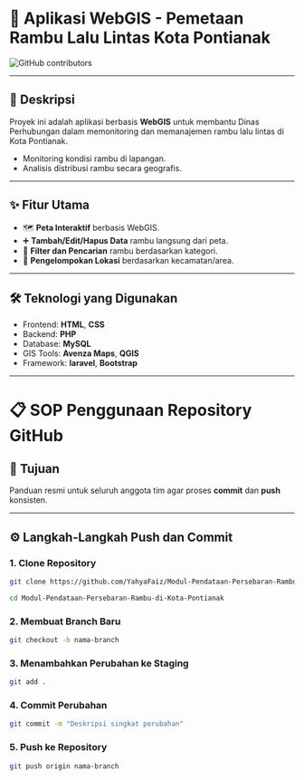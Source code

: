 # 🚦 Aplikasi WebGIS - Pemetaan Rambu Lalu Lintas Kota Pontianak

![GitHub contributors](https://img.shields.io/badge/Contributors-Syarifah%20Ristya%20Kusuma,%20Pasaur%20Alharits%20Luthfullah,%20Jeremia%20Grathyo%20Siahaan,%20Ashilah%20Daniyah%20Mulya,%20Faiz%20Diennur%20Yahya-brightgreen?style=for-the-badge)

---

## 📝 Deskripsi
Proyek ini adalah aplikasi berbasis **WebGIS** untuk membantu Dinas Perhubungan dalam memonitoring dan memanajemen rambu lalu lintas di Kota Pontianak.
- Monitoring kondisi rambu di lapangan.
- Analisis distribusi rambu secara geografis.

---

## ✨ Fitur Utama
- 🗺️ **Peta Interaktif** berbasis WebGIS.
- ➕ **Tambah/Edit/Hapus Data** rambu langsung dari peta.
- 🔎 **Filter dan Pencarian** rambu berdasarkan kategori.
- 📍 **Pengelompokan Lokasi** berdasarkan kecamatan/area.

---

## 🛠️ Teknologi yang Digunakan
- Frontend: **HTML**, **CSS**
- Backend: **PHP** 
- Database: **MySQL** 
- GIS Tools: **Avenza Maps**, **QGIS**
- Framework: **laravel**, **Bootstrap**

---

# 📋 SOP Penggunaan Repository GitHub

## 🎯 Tujuan
Panduan resmi untuk seluruh anggota tim agar proses **commit** dan **push** konsisten.

---

## ⚙️ Langkah-Langkah Push dan Commit

### 1. Clone Repository
```bash
git clone https://github.com/YahyaFaiz/Modul-Pendataan-Persebaran-Rambu-di-Kota-Pontianak.git
```

```bash
cd Modul-Pendataan-Persebaran-Rambu-di-Kota-Pontianak
```
### 2. Membuat Branch Baru
```bash
git checkout -b nama-branch
```
### 3. Menambahkan Perubahan ke Staging
```bash
git add .
```
### 4. Commit Perubahan
```bash
git commit -m "Deskripsi singkat perubahan"
```
### 5. Push ke Repository
```bash
git push origin nama-branch
```


